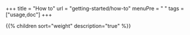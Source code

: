+++
title = "How to"
url = "getting-started/how-to"
menuPre = "<i class='fas fa-keyboard'></i> "
tags = ["usage,doc"]
+++

{{% children sort="weight" description="true" %}}
